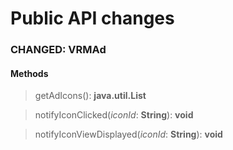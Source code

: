 # Public API changes
### CHANGED:  VRMAd

#### Methods


> getAdIcons(): **java.util.List**

> notifyIconClicked(*iconId*: **String**): **void**

> notifyIconViewDisplayed(*iconId*: **String**): **void**
